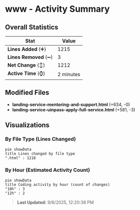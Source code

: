 # www - Activity Summary 

## Overall Statistics

| Stat                   | Value                                                             |
| ---------------------- | ----------------------------------------------------------------- |
| **Lines Added** (➕)   | 1215                                          |
| **Lines Removed** (➖) | 3                                        |
| **Net Change** (↕)    | 1212                |
| **Active Time** (⌚)   | 2 minutes |


## Modified Files
- **landing-service-mentoring-and-support.html** (+634, -0)
- **landing-service-uinpass-apply-full-service.html** (+581, -3)

## Visualizations

### By File Type (Lines Changed)

```mermaid
pie showData
title Lines changed by file type
".html" : 1218
```

### By Hour (Estimated Activity Count)

```mermaid
pie showData
title Coding activity by hour (count of changes)
"10h" : 3
"12h" : 2
```


> **Last Updated:** 9/6/2025, 12:20:38 PM